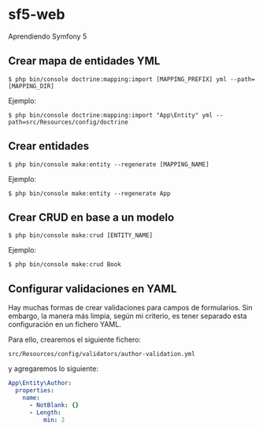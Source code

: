 # sf5-web
Aprendiendo Symfony 5

## Crear mapa de entidades YML
```
$ php bin/console doctrine:mapping:import [MAPPING_PREFIX] yml --path=[MAPPING_DIR]
```

Ejemplo: 
```
$ php bin/console doctrine:mapping:import "App\Entity" yml --path=src/Resources/config/doctrine
```

## Crear entidades
```
$ php bin/console make:entity --regenerate [MAPPING_NAME]
```

Ejemplo:
```
$ php bin/console make:entity --regenerate App
```


## Crear CRUD en base a un modelo
```
$ php bin/console make:crud [ENTITY_NAME]
```

Ejemplo:
```
$ php bin/console make:crud Book
```

## Configurar validaciones en YAML
Hay muchas formas de crear validaciones para campos
de formularios. Sin embargo, la manera más limpia, según 
mi criterio, es tener separado esta configuración en un fichero
YAML.

Para ello, crearemos el siguiente fichero:

```
src/Resources/config/validators/author-validation.yml
```

y agregaremos lo siguiente:

``` yaml
App\Entity\Author:
  properties:
    name:
      - NotBlank: {}
      - Length:
          min: 2
```
